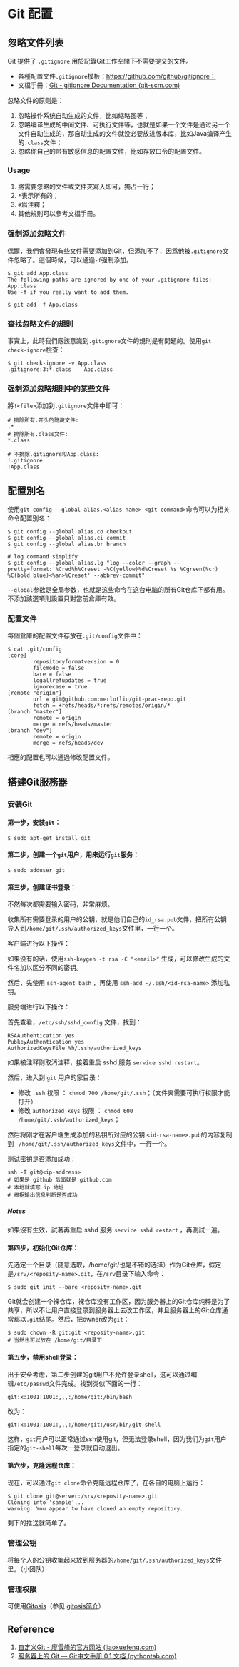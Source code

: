 # Git 配置

## 忽略文件列表

Git 提供了 `.gitignore` 用於記錄Git工作空間下不需要提交的文件。

- 各種配置文件`.gitignore`模板：https://github.com/github/gitignore；
- 文檔手冊：[Git - gitignore Documentation (git-scm.com)](https://git-scm.com/docs/gitignore)

忽略文件的原则是：

1. 忽略操作系统自动生成的文件，比如缩略图等；
2. 忽略编译生成的中间文件、可执行文件等，也就是如果一个文件是通过另一个文件自动生成的，那自动生成的文件就没必要放进版本库，比如Java编译产生的`.class`文件；
3. 忽略你自己的带有敏感信息的配置文件，比如存放口令的配置文件。

### Usage

1. 將需要忽略的文件或文件夾寫入即可，獨占一行；
2. `*`表示所有的；
3. `#`爲注釋；
4. 其他規則可以參考文檔手冊。

### 强制添加忽略文件

偶爾，我們會發現有些文件需要添加到Git，但添加不了，因爲他被`.gitignore`文件忽略了。這個時候，可以通過`-f`强制添加。

```shell
$ git add App.class
The following paths are ignored by one of your .gitignore files:
App.class
Use -f if you really want to add them.

$ git add -f App.class
```

### 查找忽略文件的規則

事實上，此時我們應該意識到`.gitignore`文件的規則是有問題的。使用`git check-ignore`檢查：

```
$ git check-ignore -v App.class
.gitignore:3:*.class	App.class
```

### 强制添加忽略規則中的某些文件

將`!<file>`添加到`.gitignore`文件中即可：

```shell
# 排除所有.开头的隐藏文件:
.*
# 排除所有.class文件:
*.class

# 不排除.gitignore和App.class:
!.gitignore
!App.class
```

## 配置別名

使用`git config --global alias.<alias-name> <git-command>`命令可以为相关命令配置别名：

```shell
$ git config --global alias.co checkout
$ git config --global alias.ci commit
$ git config --global alias.br branch

# log command simplify
$ git config --global alias.lg "log --color --graph --pretty=format:'%Cred%h%Creset -%C(yellow)%d%Creset %s %Cgreen(%cr) %C(bold blue)<%an>%Creset' --abbrev-commit"
```

`--global`参数是全局参数，也就是这些命令在这台电脑的所有Git仓库下都有用。不添加該選項則設置只對當前倉庫有效。

### 配置文件

每個倉庫的配置文件存放在`.git/config`文件中：

```shell
$ cat .git/config
[core]
        repositoryformatversion = 0
        filemode = false
        bare = false
        logallrefupdates = true
        ignorecase = true
[remote "origin"]
        url = git@github.com:merlotliu/git-prac-repo.git
        fetch = +refs/heads/*:refs/remotes/origin/*
[branch "master"]
        remote = origin
        merge = refs/heads/master
[branch "dev"]
        remote = origin
        merge = refs/heads/dev
```

相應的配置也可以通過修改配置文件。

## 搭建Git服務器

### 安裝Git

#### 第一步，安装`git`：

```
$ sudo apt-get install git
```

#### 第二步，创建一个`git`用户，用来运行`git`服务：

```
$ sudo adduser git
```

#### 第三步，创建证书登录：

不然每次都需要输入密码，非常麻烦。

收集所有需要登录的用户的公钥，就是他们自己的`id_rsa.pub`文件，把所有公钥导入到`/home/git/.ssh/authorized_keys`文件里，一行一个。



客户端进行以下操作：

如果没有的话，使用`ssh-keygen -t rsa -C "<email>"` 生成，可以修改生成的文件名加以区分不同的密钥。

然后，先使用 `ssh-agent bash` ，再使用 `ssh-add ~/.ssh/<id-rsa-name>` 添加私钥。

服务端进行以下操作：

首先查看，`/etc/ssh/sshd_config` 文件，找到：

```shell
RSAAuthentication yes
PubkeyAuthentication yes
AuthorizedKeysFile %h/.ssh/authorized_keys
```

如果被注释则取消注释，接着重启 sshd 服务 `service sshd restart`。

然后，进入到 `git` 用户的家目录：

- 修改 `.ssh` 权限 ： `chmod 700 /home/git/.ssh`；（文件夹需要可执行权限才能打开）
- 修改 `authorized_keys` 权限 ： `chmod 600 /home/git/.ssh/authorized_keys`；

然后将刚才在客户端生成添加的私钥所对应的公钥 `<id-rsa-name>.pub`的内容复制到 ` /home/git/.ssh/authorized_keys`文件中，一行一个。

测试密钥是否添加成功：

```
ssh -T git@<ip-address>
# 如果是 github 后面就是 github.com
# 本地就填写 ip 地址
# 根据输出信息判断是否成功
```

##### Notes

如果沒有生效，試著再重启 sshd 服务 `service sshd restart` ，再測試一遍。



#### 第四步，初始化Git仓库：

先选定一个目录（随意选取，/home/git/也是不错的选择）作为Git仓库，假定是`/srv/<reposity-name>.git`，在`/srv`目录下输入命令：

```
$ sudo git init --bare <reposity-name>.git
```

Git就会创建一个裸仓库，裸仓库没有工作区，因为服务器上的Git仓库纯粹是为了共享，所以不让用户直接登录到服务器上去改工作区，并且服务器上的Git仓库通常都以`.git`结尾。然后，把owner改为`git`：

```
$ sudo chown -R git:git <reposity-name>.git
# 当然也可以放在 /home/git/目录下
```

#### 第五步，禁用shell登录：

出于安全考虑，第二步创建的git用户不允许登录shell，这可以通过编辑`/etc/passwd`文件完成。找到类似下面的一行：

```
git:x:1001:1001:,,,:/home/git:/bin/bash
```

改为：

```
git:x:1001:1001:,,,:/home/git:/usr/bin/git-shell
```

这样，`git`用户可以正常通过ssh使用git，但无法登录shell，因为我们为`git`用户指定的`git-shell`每次一登录就自动退出。

#### 第六步，克隆远程仓库：

现在，可以通过`git clone`命令克隆远程仓库了，在各自的电脑上运行：

```
$ git clone git@server:/srv/<reposity-name>.git
Cloning into 'sample'...
warning: You appear to have cloned an empty repository.
```

剩下的推送就简单了。

### 管理公钥

将每个人的公钥收集起来放到服务器的`/home/git/.ssh/authorized_keys`文件里。（小团队）

### 管理权限

可使用[Gitosis](https://github.com/res0nat0r/gitosis)（参见 [gitosis简介](./git-tutorials-11-gitosis)）

## Reference

1. [自定义Git - 廖雪峰的官方网站 (liaoxuefeng.com)](https://www.liaoxuefeng.com/wiki/896043488029600/900785521032192)
1. [服务器上的 Git — Git中文手册 0.1 文档 (pythontab.com)](https://docs.pythontab.com/github/gitbook/Git-on-the-Server/index.html)